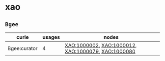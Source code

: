 # xao

## `Bgee`

| curie        |   usages | nodes                                                                                                                                                                                                                                      |
|--------------|----------|--------------------------------------------------------------------------------------------------------------------------------------------------------------------------------------------------------------------------------------------|
| Bgee:curator |        4 | [XAO:1000002](http://purl.obolibrary.org/obo/XAO_1000002), [XAO:1000012](http://purl.obolibrary.org/obo/XAO_1000012), [XAO:1000079](http://purl.obolibrary.org/obo/XAO_1000079), [XAO:1000080](http://purl.obolibrary.org/obo/XAO_1000080) |

